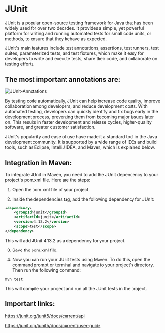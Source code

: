 # JUnit

JUnit is a popular open-source testing framework for Java that has been widely used for over two decades. It provides a simple, yet powerful platform for writing and running automated tests for small code units, or methods, to ensure that they behave as expected.

JUnit's main features include test annotations, assertions, test runners, test suites, parameterized tests, and test fixtures, which make it easy for developers to write and execute tests, share their code, and collaborate on testing efforts.

## The most important annotations are:
![JUnit-Annotations](https://user-images.githubusercontent.com/97842228/234262859-76bccd37-4a14-438c-859e-9ca9afa4f1ef.png)

By testing code automatically, JUnit can help increase code quality, improve collaboration among developers, and reduce development costs. With automated testing, developers can quickly identify and fix bugs early in the development process, preventing them from becoming major issues later on. This results in faster development and release cycles, higher-quality software, and greater customer satisfaction.

JUnit's popularity and ease of use have made it a standard tool in the Java development community. It is supported by a wide range of IDEs and build tools, such as Eclipse, IntelliJ IDEA, and Maven, which is explained below.

## Integration in Maven:
To integrate JUnit in Maven, you need to add the JUnit dependency to your project's pom.xml file. Here are the steps:

1. Open the pom.xml file of your project.

2. Inside the dependencies tag, add the following dependency for JUnit:

```xml
<dependency>
    <groupId>junit</groupId>
    <artifactId>junit</artifactId>
    <version>4.13.2</version>
    <scope>test</scope>
</dependency>
```

This will add JUnit 4.13.2 as a dependency for your project.

3. Save the pom.xml file.

4. Now you can run your JUnit tests using Maven. To do this, open the command prompt or terminal and navigate to your project's directory. Then run the following command:

```
mvn test
```

This will compile your project and run all the JUnit tests in the project.

## Important links:

https://junit.org/junit5/docs/current/api

https://junit.org/junit5/docs/current/user-guide


